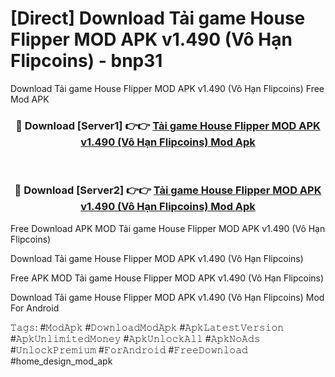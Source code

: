 # [Direct] Download Tải game House Flipper MOD APK v1.490 (Vô Hạn Flipcoins) - bnp31
Download Tải game House Flipper MOD APK v1.490 (Vô Hạn Flipcoins) Free Mod APK

<div align="center">
<h3>🔴 Download [Server1] 👉👉 <a href="https://apk-comot.site?title=Tải_game_House_Flipper_MOD_APK_v1.490_(Vô_Hạn_Flipcoins)">Tải game House Flipper MOD APK v1.490 (Vô Hạn Flipcoins) Mod Apk</a></h3><br>

<h3>🔴 Download [Server2] 👉👉 <a href="https://apk-comot.site?title=Tải_game_House_Flipper_MOD_APK_v1.490_(Vô_Hạn_Flipcoins)">Tải game House Flipper MOD APK v1.490 (Vô Hạn Flipcoins) Mod Apk</a></h3>
</div>


Free Download APK MOD Tải game House Flipper MOD APK v1.490 (Vô Hạn Flipcoins)

Download Tải game House Flipper MOD APK v1.490 (Vô Hạn Flipcoins) 

Free APK MOD Tải game House Flipper MOD APK v1.490 (Vô Hạn Flipcoins) 

Download Tải game House Flipper MOD APK v1.490 (Vô Hạn Flipcoins) Mod For Android

𝚃𝚊𝚐𝚜: #𝙼𝚘𝚍𝙰𝚙𝚔 #𝙳𝚘𝚠𝚗𝚕𝚘𝚊𝚍𝙼𝚘𝚍𝙰𝚙𝚔 #𝙰𝚙𝚔𝙻𝚊𝚝𝚎𝚜𝚝𝚅𝚎𝚛𝚜𝚒𝚘𝚗 #𝙰𝚙𝚔𝚄𝚗𝚕𝚒𝚖𝚒𝚝𝚎𝚍𝙼𝚘𝚗𝚎𝚢 #𝙰𝚙𝚔𝚄𝚗𝚕𝚘𝚌𝚔𝙰𝚕𝚕 #𝙰𝚙𝚔𝙽𝚘𝙰𝚍𝚜 #𝚄𝚗𝚕𝚘𝚌𝚔𝙿𝚛𝚎𝚖𝚒𝚞𝚖 #𝙵𝚘𝚛𝙰𝚗𝚍𝚛𝚘𝚒𝚍 #𝙵𝚛𝚎𝚎𝙳𝚘𝚠𝚗𝚕𝚘𝚊𝚍 #home_design_mod_apk